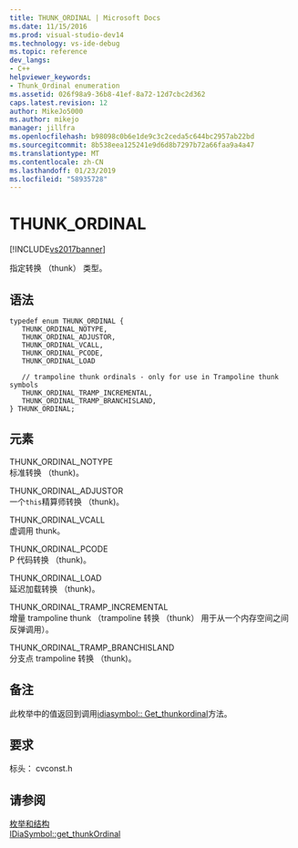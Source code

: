 ```yaml
---
title: THUNK_ORDINAL | Microsoft Docs
ms.date: 11/15/2016
ms.prod: visual-studio-dev14
ms.technology: vs-ide-debug
ms.topic: reference
dev_langs:
- C++
helpviewer_keywords:
- Thunk_Ordinal enumeration
ms.assetid: 026f98a9-36b8-41ef-8a72-12d7cbc2d362
caps.latest.revision: 12
author: MikeJo5000
ms.author: mikejo
manager: jillfra
ms.openlocfilehash: b98098c0b6e1de9c3c2ceda5c644bc2957ab22bd
ms.sourcegitcommit: 8b538eea125241e9d6d8b7297b72a66faa9a4a47
ms.translationtype: MT
ms.contentlocale: zh-CN
ms.lasthandoff: 01/23/2019
ms.locfileid: "58935728"
---
```

# <a name="thunkordinal"></a>THUNK_ORDINAL
[!INCLUDE[vs2017banner](../../includes/vs2017banner.md)]

指定转换 （thunk） 类型。  
  
## <a name="syntax"></a>语法  
  
```cpp#  
typedef enum THUNK_ORDINAL {   
   THUNK_ORDINAL_NOTYPE,  
   THUNK_ORDINAL_ADJUSTOR,  
   THUNK_ORDINAL_VCALL,  
   THUNK_ORDINAL_PCODE,  
   THUNK_ORDINAL_LOAD   
  
   // trampoline thunk ordinals - only for use in Trampoline thunk symbols  
   THUNK_ORDINAL_TRAMP_INCREMENTAL,  
   THUNK_ORDINAL_TRAMP_BRANCHISLAND,  
} THUNK_ORDINAL;  
```  
  
## <a name="elements"></a>元素  
 THUNK_ORDINAL_NOTYPE  
 标准转换 （thunk)。  
  
 THUNK_ORDINAL_ADJUSTOR  
 一个`this`精算师转换 （thunk)。  
  
 THUNK_ORDINAL_VCALL  
 虚调用 thunk。  
  
 THUNK_ORDINAL_PCODE  
 P 代码转换 （thunk)。  
  
 THUNK_ORDINAL_LOAD  
 延迟加载转换 （thunk)。  
  
 THUNK_ORDINAL_TRAMP_INCREMENTAL  
 增量 trampoline thunk （trampoline 转换 （thunk） 用于从一个内存空间之间反弹调用）。  
  
 THUNK_ORDINAL_TRAMP_BRANCHISLAND  
 分支点 trampoline 转换 （thunk)。  
  
## <a name="remarks"></a>备注  
 此枚举中的值返回到调用[idiasymbol:: Get_thunkordinal](../../debugger/debug-interface-access/idiasymbol-get-thunkordinal.md)方法。  
  
## <a name="requirements"></a>要求  
 标头： cvconst.h  
  
## <a name="see-also"></a>请参阅  
 [枚举和结构](../../debugger/debug-interface-access/enumerations-and-structures.md)   
 [IDiaSymbol::get_thunkOrdinal](../../debugger/debug-interface-access/idiasymbol-get-thunkordinal.md)
